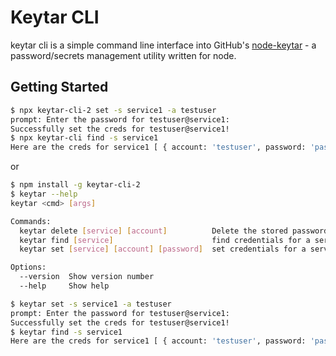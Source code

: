 # Keytar CLI

keytar cli is a simple command line interface into GitHub's [node-keytar](https://github.com/atom/node-keytar) - a password/secrets management utility written for node.

## Getting Started

```bash
$ npx keytar-cli-2 set -s service1 -a testuser
prompt: Enter the password for testuser@service1:
Successfully set the creds for testuser@service1!
$ npx keytar-cli find -s service1
Here are the creds for service1 [ { account: 'testuser', password: 'password' } ]
```
or

```bash
$ npm install -g keytar-cli-2
$ keytar --help
keytar <cmd> [args]

Commands:
  keytar delete [service] [account]          Delete the stored password for the `service` and `account`.
  keytar find [service]                      find credentials for a service
  keytar set [service] [account] [password]  set credentials for a service

Options:
  --version  Show version number                                       [boolean]
  --help     Show help                                                 [boolean]

$ keytar set -s service1 -a testuser
prompt: Enter the password for testuser@service1:
Successfully set the creds for testuser@service1!
$ keytar find -s service1
Here are the creds for service1 [ { account: 'testuser', password: 'password' } ]
```
